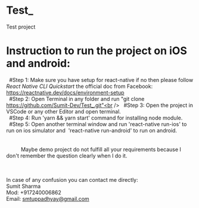 # Test_
Test project

# Instruction to run the project on iOS and android:

  #Step 1: Make sure you have setup for react-native if no then please follow *React Native CLI Quickstart* the official doc from Facebook: https://reactnative.dev/docs/environment-setup<br />
  #Step 2: Open Terminal in any folder and run "git clone https://github.com/Sumit-Dev/Test_.git"<br />
  #Step 3: Open the project in VSCode or any other Editor and open terminal.<br />
  #Step 4: Run 'yarn && yarn start' command for installing node module.<br />
  #Step 5: Open another terminal window and run 'react-native run-ios' to run on ios simulator and  'react-native run-android' to run on android.<br /><br /><br />
  
  
  
  
  Maybe demo project do not fulfill all your requirements because I don't remember the question clearly when I do it.<br /><br /><br />

In case of any confusion you can contact me directly:<br />
Sumit Sharma<br />
Mod: +917240006862<br />
Email: smtuppadhyay@gmail.com
